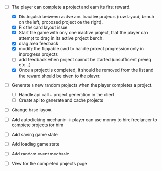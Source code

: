 ﻿- [ ] The player can complete a project and earn its first reward.
  - [X] Distinguish between active and inactive projects (row layout, bench on the left, proposed project on the right).
  - [X] Fix the card layout issue
  - [X] Start the game with only one inactive project, that the player can attempt to drag in its active project bench.
  - [X] drag area feedback
  - [X] modify the flippable card to handle project progression only in inprogress projects
  - [ ] add feedback when project cannot be started (unsufficient prereq etc...)
  - [X] Once a project is completed, it should be removed from the list and the reward should be given to the player.

- [ ] Generate a new random projects when the player completes a project.
  - [ ] Handle api call + project generation in the client
  - [ ] Create api to generate and cache projects

- [ ] Change base layout
- [ ] Add autoclicking mechanic -> player can use money to hire freelancer to complete projects for him
- [ ] Add saving game state
- [ ] Add loading game state
- [ ] Add random event mechanic

- [ ] View for the completed projects page
